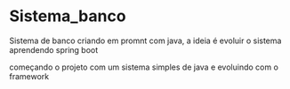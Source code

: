 # Sistema_banco
Sistema de banco criando em promnt com java, a ideia é evoluir o sistema aprendendo spring boot

começando o projeto com um sistema simples de java e evoluindo com o framework
